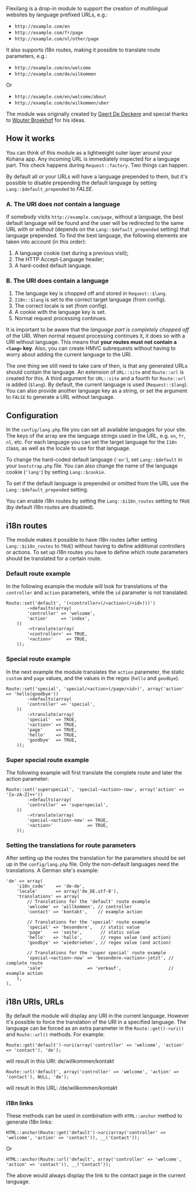 Flexilang is a drop-in module to support the creation of multilingual websites by language prefixed URLs, e.g.:

- `http://example.com/en`
- `http://example.com/fr/page`
- `http://example.com/nl/other/page`

It also supports i18n routes, making it possible to translate route parameters, e.g.:

- `http://example.com/en/welcome`
- `http://example.com/de/wilkommen`

Or

- `http://example.com/en/welcome/about`
- `http://example.com/de/wilkommen/uber`

The module was originally created by [Geert De Deckere](http://www.geertdedeckere.be/) and special thanks to [Wouter Broekhof](http://wakoopa.com/) for his ideas.

How it works
------------

You can think of this module as a lightweight outer layer around your Kohana app. Any incoming URL is immediately inspected for a language part. This check happens during `Request::factory`. Two things can happen.

By default all or your URLs will have a language prepended to them, but it's possible to disable prepending the default language by setting `Lang::$default_prepended` to *FALSE*.

### A. The URI does *not* contain a language

If somebody visits `http://example.com/page`, without a language, the best default language will be found and the user will be redirected to the same URL *with* or *without* (depends on the `Lang::$default_prepended` setting) that language prepended. To find the best language, the following elements are taken into account (in this order):

1. A language cookie (set during a previous visit);
2. The HTTP Accept-Language header;
3. A hard-coded default language.

### B. The URI does contain a language

1. The language key is chopped off and stored in `Request::$lang`.
2. `I18n::$lang` is set to the correct target language (from config).
3. The correct locale is set (from config).
4. A cookie with the language key is set.
5. Normal request processing continues.

It is important to be aware that the *language part is completely chopped off* of the URI. When normal request processing continues it, it does so with a URI without language. This means that **your routes must not contain a `<lang>` key**. Also, you can create HMVC subrequests without having to worry about adding the current language to the URI.

The one thing we still need to take care of then, is that any generated URLs should contain the language. An extension of `URL::site` and `Route::url` is created for this. A third argument for `URL::site` and a fourth for `Route::url` is added (`$lang`). By default, the current language is used (`Request::$lang`). You can also provide another language key as a string, or set the argument to `FALSE` to generate a URL without language.

Configuration
-------------

In the `config/lang.php` file you can set all available languages for your site. The keys of the array are the language strings used in the URL, e.g. `en`, `fr`, `nl`, etc. For each language you can set the target language for the `I18n` class, as well as the locale to use for that language.

To change the hard-coded default language (`'en'`), set `Lang::$default` in your `bootstrap.php` file. You can also change the name of the language cookie (`'lang'`) by setting `Lang::$cookie`.

To set if the default language is prepended or omitted from the URL use the `Lang::$default_prepended` setting.

You can enable i18n routes by setting the `Lang::$i18n_routes` setting to `TRUE` (by default i18n routes are disabled).

i18n routes
-----------

The module makes it possible to have i18n routes (after setting `Lang::$i18n_routes` to `TRUE`) without having to define additional controllers or actions. To set up i18n routes you have to define which route parameters should be translated for a certain route.

### Default route example

In the following example the module will look for translations of the `controller` and `action` parameters, while the `id` parameter is not translated.

    Route::set('default', '(<controller>(/<action>(/<id>)))')
            ->defaults(array(
            'controller' => 'welcome',
            'action'     => 'index',
        ))
            ->translate(array(
            '<controller>' => TRUE,
            '<action>'     => TRUE,
        ));

### Special route example

In the next example the module translates the `action` parameter, the static `custom` and `page` values, and the values in the regex (`hello` and `goodbye`).

    Route::set('special', 'special/<action>(/page/<id>)', array('action' => 'hello|goodbye'))
            ->defaults(array(
            'controller' => 'special',
        ))
            ->translate(array(
            'special'  => TRUE,
            '<action>' => TRUE,
            'page'     => TRUE,
            'hello'    => TRUE,
            'goodbye'  => TRUE,
        ));

### Super special route example

The following example will first translate the complete route and later the action parameter:

    Route::set('superspecial', 'special-<action>-now', array('action' => '[a-zA-Z]++'))
            ->defaults(array(
            'controller' => 'superspecial',
        ))
            ->translate(array(
            'special-<action>-now' => TRUE,
            '<action>'             => TRUE,
        ));

### Setting the translations for route parameters

After setting up the routes the translation for the parameters should be set up in the `config/lang.php` file. Only the non-default languages need the translations.
A German site's example:

    'de' => array(
        'i18n_code'    => 'de-de',
        'locale'       => array('de_DE.utf-8'),
        'translations' => array(
            // Translations for the 'default' route example
            'welcome' => 'willkommen', // controller
            'contact' => 'kontakt',    // example action

            // Translations for the 'special' route example
            'special' => 'besondere',   // static value
            'page'    => 'seite',       // static value
            'hello'   => 'hallo',       // regex value (and action)
            'goodbye' => 'wiedersehen', // regex value (and action)

            // Translations for the 'super special' route example
            'special-<action>-now' => 'besondere-<action>-jetzt', // complete route
            'sale'                 => 'verkauf',                  // example action
        ),
    ),


i18n URIs, URLs
---------------

By default the module will display any URI in the current language. However it's possible to force the translation of the URI in a specified language.
The language can be forced as an extra parameter in the `Route::get()->uri()` and `Route::url()` methods. For example:

    Route::get('default')->uri(array('controller' => 'welcome', 'action' => 'contact'), 'de');

will result in this URI: de/willkommen/kontakt

    Route::url('default', array('controller' => 'welcome', 'action' => 'contact'), NULL, 'de');

will result in this URL: /de/willkommen/kontakt

### i18n links

These methods can be used in combination with `HTML::anchor` method to generate i18n links:

    HTML::anchor(Route::get('default')->uri(array('controller' => 'welcome', 'action' => 'contact')), __('Contact'));

Or

    HTML::anchor(Route::url('default', array('controller' => 'welcome', 'action' => 'contact')), __('Contact'));

The above would always display the link to the contact page in the current language.
